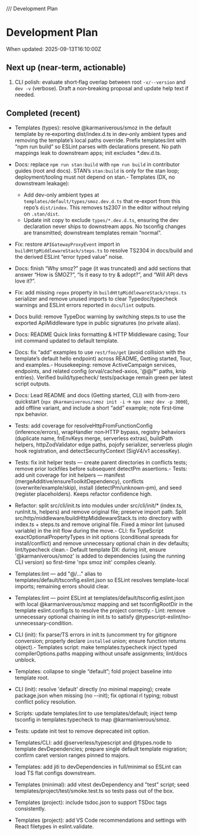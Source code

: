 /// Development Plan

# Development Plan

When updated: 2025-09-13T16:10:00Z

## Next up (near‑term, actionable)

1. CLI polish: evaluate short‑flag overlap between root `-v/--version` and
   `dev -v` (verbose). Draft a non‑breaking proposal and update help text if
   needed.

## Completed (recent)

- Templates (types): resolve @karmaniverous/smoz in the default template by
  re‑exporting dist/index.d.ts in dev‑only ambient types and removing the
  template’s local paths override. Prefix templates:lint with “npm run build”
  so ESLint parses with declarations present. No path mappings leak to
  downstream apps; init excludes *.dev.d.ts.
- Docs: replace `npm run stan:build` with `npm run build` in contributor
  guides (root and docs). STAN’s `stan:build` is only for the stan loop;
  deployment/tooling must not depend on stan.- Templates (DX, no downstream leakage):
  - Add dev-only ambient types at `templates/default/types/smoz.dev.d.ts`
    that re-export from this repo’s `dist/index`. This removes ts2307 in the
    editor without relying on `.stan/dist`.
  - Update init copy to exclude `types/*.dev.d.ts`, ensuring the dev    declaration never ships to downstream apps. No tsconfig changes are
    transmitted; downstream templates remain “normal”.

- Fix: restore `APIGatewayProxyEvent` import in
  `buildHttpMiddlewareStack/steps.ts` to resolve TS2304 in docs/build and the
  derived ESLint “error typed value” noise.
- Docs: finish “Why smoz?” page (it was truncated) and add sections that answer
  “How is SMOZ?”, “Is it easy to try & adopt?”, and “Will API devs love it?”.
- Fix: add missing `regex` property in `buildHttpMiddlewareStack/steps.ts` serializer and remove unused imports to clear Typedoc/typecheck warnings and
  ESLint errors reported in `docs`/`lint` outputs.

- Docs build: remove TypeDoc warning by switching steps.ts to use the
  exported ApiMiddleware type in public signatures (no private alias).
- Docs: README Quick links formatting & HTTP Middleware casing; Tour init command updated to default template.
- Docs: fix “add” examples to use `rest/foo/get` (avoid collision with the template’s default hello endpoint) across README, Getting started, Tour,
  and examples.- Housekeeping: remove ActiveCampaign services, endpoints, and related config
  (orval/cached-axios, '@@/\*' paths, knip entries). Verified build/typecheck/
  tests/package remain green per latest script outputs.
- Docs: Lead README and docs (Getting started, CLI) with from‑zero quickstart (`npx @karmaniverous/smoz init -i` → `npx smoz dev -p 3000`), add offline variant, and include a short “add” example; note first‑time npx behavior.
- Tests: add coverage for resolveHttpFromFunctionConfig (inference/errors), wrapHandler non‑HTTP bypass, registry behaviors (duplicate name, fnEnvKeys merge, serverless extras), buildPath helpers, httpZodValidator edge paths, pojofy serializer, serverless plugin hook registration, and detectSecurityContext (SigV4/v1 accessKey).
- Tests: fix init helper tests — create parent directories in conflicts tests; remove prior lockfiles before subsequent detectPm assertions.- Tests: add unit coverage for init helpers — manifest (mergeAdditive/ensureToolkitDependency), conflicts (overwrite/example/skip), install (detectPm/unknown-pm), and seed (register placeholders). Keeps refactor confidence high.
- Refactor: split src/cli/init.ts into modules under src/cli/init/\* (index.ts, runInit.ts, helpers) and remove original file; preserve import path. Split src/http/middleware/buildHttpMiddlewareStack.ts into directory with index.ts + steps.ts and remove original file. Fixed a minor lint (unused variable) in the init flow during the move.- CLI: fix TypeScript exactOptionalPropertyTypes in init options (conditional spreads for install/conflict) and remove unnecessary optional chain in dev defaults; lint/typecheck clean.- Default template DX: during init, ensure '@karmaniverous/smoz' is added to
  dependencies (using the running CLI version) so first-time 'npx smoz init' compiles cleanly.
- Templates:lint — add "@/..." alias to templates/default/tsconfig.eslint.json so
  ESLint resolves template-local imports; remaining errors should clear.
- Templates:lint — point ESLint at templates/default/tsconfig.eslint.json with local @karmaniverous/smoz mapping and set tsconfigRootDir in the template
  eslint.config.ts to resolve the project correctly.- Lint: remove unnecessary optional chaining in init.ts to satisfy
  @typescript-eslint/no-unnecessary-condition.
- CLI (init): fix parse/TS errors in init.ts (uncomment try for gitignore conversion; properly declare `installed` union; ensure function returns
  object).- Templates script: make templates:typecheck inject typed compilerOptions.paths
  mapping without unsafe assignments; lint/docs unblock.
- Templates: collapse to single “default”; fold project baseline into template root.
- CLI (init): resolve 'default' directly (no minimal mapping); create package.json when missing (no --init); fix optional rl typing; robust conflict policy resolution.
- Scripts: update templates:lint to use templates/default; inject temp tsconfig in templates:typecheck to map @karmaniverous/smoz.
- Tests: update init test to remove deprecated init option.
- Templates/CLI: add @serverless/typescript and @types.node to template
  devDependencies; prepare single default template migration; confirm caret version ranges pinned to majors.
- Templates: add jiti to devDependencies in full/minimal so ESLint can load TS flat configs downstream.
- Templates (minimal): add vitest devDependency and "test" script; seed templates/project/test/smoke.test.ts so tests pass out of the box.
- Templates (project): include tsdoc.json to support TSDoc tags consistently.
- Templates (project): add VS Code recommendations and settings with React filetypes in eslint.validate.
